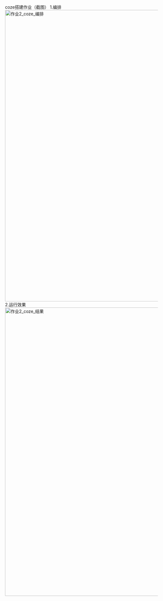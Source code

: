 coze搭建作业（截图）
1.编排
<img width="1873" height="959" alt="作业2_coze_编排" src="https://github.com/user-attachments/assets/e6adf075-959c-49c3-9af6-b3391fd97b5a" />
2.运行效果
<img width="1880" height="949" alt="作业2_coze_结果" src="https://github.com/user-attachments/assets/bba257cf-f4d3-4ca1-958f-7a7ef61ef2c1" />
